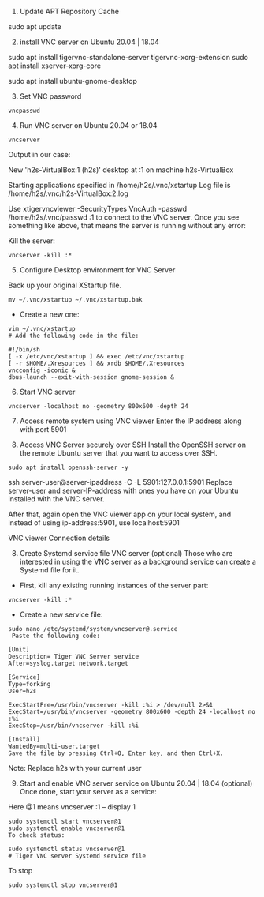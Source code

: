 1. Update APT Repository Cache

sudo apt update
 

2. install VNC server on Ubuntu 20.04 | 18.04

sudo apt install tigervnc-standalone-server tigervnc-xorg-extension
sudo apt install xserver-xorg-core

sudo apt install ubuntu-gnome-desktop

3. Set VNC password
```
vncpasswd
```
 

4. Run VNC server on Ubuntu 20.04 or 18.04
```
vncserver
```
Output in our case:

New 'h2s-VirtualBox:1 (h2s)' desktop at :1 on machine h2s-VirtualBox

Starting applications specified in /home/h2s/.vnc/xstartup
Log file is /home/h2s/.vnc/h2s-VirtualBox:2.log

Use xtigervncviewer -SecurityTypes VncAuth -passwd /home/h2s/.vnc/passwd :1 to connect to the VNC server.
Once you see something like above, that means the server is running without any error:


Kill the server:
```
vncserver -kill :*
```

5. Configure Desktop environment for VNC Server

Back up your original XStartup file.
```
mv ~/.vnc/xstartup ~/.vnc/xstartup.bak
```
* Create a new one:
```
vim ~/.vnc/xstartup
# Add the following code in the file:

#!/bin/sh 
[ -x /etc/vnc/xstartup ] && exec /etc/vnc/xstartup
[ -r $HOME/.Xresources ] && xrdb $HOME/.Xresources
vncconfig -iconic &
dbus-launch --exit-with-session gnome-session &
```

 

6. Start VNC server
```
vncserver -localhost no -geometry 800x600 -depth 24
```

7. Access remote system using VNC viewer
Enter the IP address along with port 5901 
 

7. Access VNC Server securely over SSH
Install the OpenSSH server on the remote Ubuntu server that you want to access over SSH.

```
sudo apt install openssh-server -y
```
ssh server-user@server-ipaddress -C -L 5901:127.0.0.1:5901
Replace server-user and server-IP-address with ones you have on your Ubuntu installed with the VNC server.

After that, again open the VNC viewer app on your local system, and instead of using ip-address:5901, use localhost:5901

VNC viewer Connection details

 

8. Create Systemd service file VNC server (optional)
Those who are interested in using the VNC server as a background service can create a Systemd file for it.

* First, kill any existing running instances of the server part:
```
vncserver -kill :*
```
* Create a new service file:

```
sudo nano /etc/systemd/system/vncserver@.service
 Paste the following code:

[Unit]
Description= Tiger VNC Server service
After=syslog.target network.target

[Service]
Type=forking
User=h2s

ExecStartPre=/usr/bin/vncserver -kill :%i > /dev/null 2>&1 
ExecStart=/usr/bin/vncserver -geometry 800x600 -depth 24 -localhost no :%i
ExecStop=/usr/bin/vncserver -kill :%i

[Install]
WantedBy=multi-user.target
Save the file by pressing Ctrl+O, Enter key, and then Ctrl+X.
```
Note: Replace h2s with your current user

 

9. Start and enable VNC server service on Ubuntu 20.04 | 18.04 (optional)
Once done, start your server as a service:

Here @1 means vncserver :1 – display 1

```
sudo systemctl start vncserver@1
sudo systemctl enable vncserver@1
To check status:
```

```
sudo systemctl status vncserver@1
# Tiger VNC server Systemd service file

```
To stop 

```
sudo systemctl stop vncserver@1
```